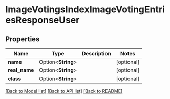 # ImageVotingsIndexImageVotingEntriesResponseUser

## Properties

Name | Type | Description | Notes
------------ | ------------- | ------------- | -------------
**name** | Option<**String**> |  | [optional]
**real_name** | Option<**String**> |  | [optional]
**class** | Option<**String**> |  | [optional]

[[Back to Model list]](../README.md#documentation-for-models) [[Back to API list]](../README.md#documentation-for-api-endpoints) [[Back to README]](../README.md)


